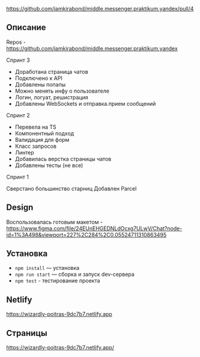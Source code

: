 https://github.com/iamkirabond/middle.messenger.praktikum.yandex/pull/4

## Описание

Repos - https://github.com/iamkirabond/middle.messenger.praktikum.yandex

Спринт 3

- Доработана страница чатов
- Подключено к API
- Добавлены попапы
- Можно менять инфу о пользователе
- Логин, логуат, решистрация
- Добавлены WebSockets и отправка.прием сообщений

Спринт 2

- Перевела на TS
- Компонентный подход
- Валидация для форм
- Класс запросов
- Линтер
- Добавилась верстка страницы чатов
- Добавлены тесты (не все)

Спринт 1

Сверстано большинство старниц
Добавлен Parcel

## Design

Воспользовалась готовым макетом -https://www.figma.com/file/24EUnEHGEDNLdOcxg7ULwV/Chat?node-id=1%3A498&viewport=227%2C284%2C0.05524711310863495

## Установка

- `npm install` — установка
- `npm run start` — сборка и запуск dev-сервера
- `npm test` - тестирование проекта


## Netlify

https://wizardly-poitras-9dc7b7.netlify.app

## Страницы 

https://wizardly-poitras-9dc7b7.netlify.app/
